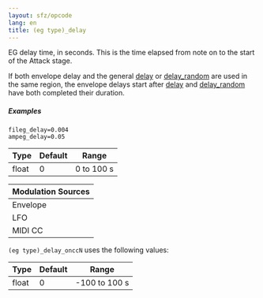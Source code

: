 ```yaml
---
layout: sfz/opcode
lang: en
title: (eg type)_delay
---
```

EG delay time, in seconds. This is the time elapsed from note on to the start of
the Attack stage.

If both envelope delay and the general [delay](delay) or [delay_random](delay_random)
are used in the same region, the envelope delays start after [delay](delay) and
[delay_random](delay_random) have both completed their duration.

##### Examples

```
fileg_delay=0.004
ampeg_delay=0.05
```

| Type  | Default | Range      |
| ---   | ---     | ---        |
| float | 0       | 0 to 100 s |

| Modulation Sources
|           ---
| Envelope | ✓ |
| LFO      | X |
| MIDI CC  | ✓ | (eg type)_delay_onccN

`(eg type)_delay_onccN` uses the following values:

| Type  | Default | Range         |
| ---   | ---     | ---           |
| float | 0       | -100 to 100 s |
